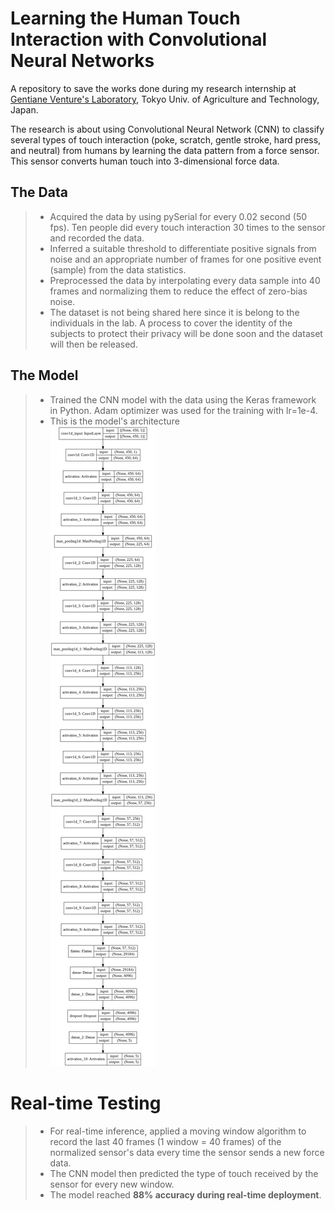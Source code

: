 # Learning the Human Touch Interaction with Convolutional Neural Networks
A repository to save the works done during my research internship at [Gentiane Venture's Laboratory](http://web.tuat.ac.jp/~gvlab/), Tokyo Univ. of Agriculture and Technology, Japan.

The research is about using Convolutional Neural Network (CNN) to classify several types of touch interaction (poke, scratch, gentle stroke, hard press, and neutral) from humans by learning the data pattern from a force sensor. This sensor converts human touch into 3-dimensional force data.

## The Data <br>
> * Acquired the data by using pySerial for every 0.02 second (50 fps). Ten people did every touch interaction 30 times to the sensor and recorded the data. <br>
> * Inferred a suitable threshold to differentiate positive signals from noise and an appropriate number of frames for one positive event (sample) from the data statistics. <br>
> * Preprocessed the data by interpolating every data sample into 40 frames and normalizing them to reduce the effect of zero-bias noise. <br>
> * The dataset is not being shared here since it is belong to the individuals in the lab. A process to cover the identity of the subjects to protect their privacy will be done soon and the dataset will then be released.

## The Model
> * Trained the CNN model with the data using the Keras framework in Python. Adam optimizer was used for the training with lr=1e-4. <br>
> * This is the model's architecture <br>
![arch plot](https://github.com/eraraya-ricardo/gvlab-research-internship/blob/main/architecture_plot.png)

# Real-time Testing
> * For real-time inference, applied a moving window algorithm to record the last 40 frames (1 window = 40 frames) of the normalized sensor's data every time the sensor sends a new force data. <br>
> * The CNN model then predicted the type of touch received by the sensor for every new window. <br>
> * The model reached **88% accuracy during real-time deployment**. <br>

